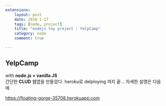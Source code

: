 ```yaml
---
extensions:
	layout: post
	date: 2018-1-17
	tags: [node, project]
	title: "nodejs toy project : YelpCamp"
	category: node
	comment: true

---
```


<h2 id="yelpcamp">YelpCamp</h2>
<p>with <strong>node.js + vanilla JS</strong><br>
간단한 <strong>CLUD</strong> 웹앱을 만들었다. heroku로 delploying 까지 끝… 자세한 설명은 다음에</p>
<p><a href="https://floating-gorge-35708.herokuapp.com">https://floating-gorge-35708.herokuapp.com</a></p>

